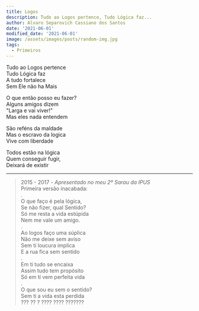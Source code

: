 ```yaml
---
title: Logos
description: Tudo ao Logos pertence, Tudo Lógica faz...
author: Alvaro Separovich Cassiano dos Santos
date: '2021-06-01'
modified_date: '2021-06-01'
image: /assets/images/posts/random-img.jpg
tags:
  - Primeiros
---
```

Tudo ao Logos pertence   
Tudo Lógica faz   
A tudo fortalece   
Sem Ele não ha Mais   

O que então posso eu fazer?   
Alguns amigos dizem    
"Larga e vai viver!"   
Mas eles nada entendem   

São reféns da maldade   
Mas o escravo da logica   
Vive com liberdade   

Todos estão na lógica   
Quem conseguir fugir,   
Deixará de existir    

______

> 2015 - 2017 - *Apresentado no meu 2º Sarau da IPUS*   
> Primeira versão inacabada:   
> .   
> O que faço é pela lógica,   
> Se não fizer, qual Sentido?   
> Só me resta a vida estúpida   
> Nem me vale um amigo.   
> .   
> Ao logos faço uma súplica   
> Não me deixe sem aviso   
> Sem ti loucura implica   
> E a rua fica sem sentido   
> .  
> Em ti tudo se encaixa   
> Assim tudo tem propósito   
> Só em tí vem perfeita vida   
> .  
> O que sou eu sem o sentido?   
> Sem ti a vida esta perdida   
> ??? ?? ? ???? ???? ???????